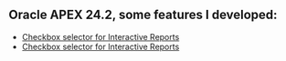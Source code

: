 ## Oracle APEX 24.2, some features I developed:
- <a href="https://github.com/andreiluizf/oracleapex/blob/main/checkbox_on_ir.md#how-to-make-a-checkbox-selector-for-interactive-reports--on-oracle-apex-242">Checkbox selector for Interactive Reports</a>
- <a href="https://github.com/andreiluizf/oracleapex/blob/main/checkbox_on_ir.md#how-to-make-a-checkbox-selector-for-interactive-reports--on-oracle-apex-242">Checkbox selector for Interactive Reports</a>

